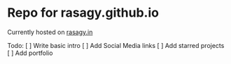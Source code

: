Repo  for rasagy.github.io
==========================

Currently hosted on [rasagy.in](http://rasagy.in)

Todo:
[ ] Write basic intro
[ ] Add Social Media links
[ ] Add starred projects
[ ] Add portfolio
